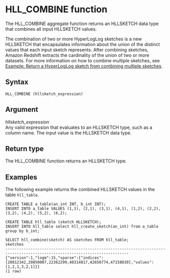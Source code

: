 # HLL\_COMBINE function<a name="r_HLL_COMBINE"></a>

The HLL\_COMBINE aggregate function returns an HLLSKETCH data type that combines all input HLLSKETCH values\. 

The combination of two or more HyperLogLog sketches is a new HLLSKETCH that encapsulates information about the union of the distinct values that each input sketch represents\. After combining sketches, Amazon Redshift extracts the cardinality of the union of two or more datasets\. For more information on how to combine multiple sketches, see [Example: Return a HyperLogLog sketch from combining multiple sketches](r_HLL-examples.md#hll-examples-multiple-sketches)\.

## Syntax<a name="r_HLL_COMBINE-synopsis"></a>

```
HLL_COMBINE (hllsketch_expression)
```

## Argument<a name="r_HLL_COMBINE-argument"></a>

 *hllsketch\_expression*   
Any valid expression that evaluates to an HLLSKETCH type, such as a column name\. The input value is the HLLSKETCH data type\.

## Return type<a name="r_HLL_COMBINE-return-type"></a>

The HLL\_COMBINE function returns an HLLSKETCH type\.

## Examples<a name="r_HLL_COMBINE-examples"></a>

The following example returns the combined HLLSKETCH values in the table `hll_table`\.

```
CREATE TABLE a_table(an_int INT, b_int INT);
INSERT INTO a_table VALUES (1,1), (2,1), (3,1), (4,1), (1,2), (2,2), (3,2), (4,2), (5,2), (6,2);

CREATE TABLE hll_table (sketch HLLSKETCH);
INSERT INTO hll_table select hll_create_sketch(an_int) from a_table group by b_int;

SELECT hll_combine(sketch) AS sketches FROM hll_table;
sketches
----------------------------------------------------------------------------------------------------------------------------
{"version":1,"logm":15,"sparse":{"indices":[20812342,20850007,22362299,40314817,42650774,47158030],"values":[1,2,1,3,2,1]}}
(1 row)
```